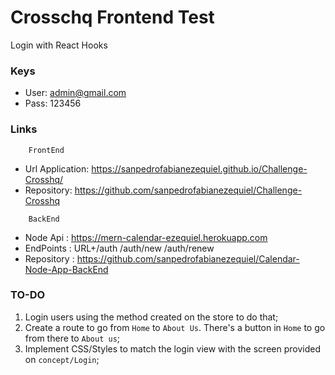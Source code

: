 # Crosschq Frontend Test

Login with React Hooks

### Keys
* User:  admin@gmail.com
* Pass:  123456

### Links
```
    FrontEnd
```
* Url Application: https://sanpedrofabianezequiel.github.io/Challenge-Crosshq/
* Repository: https://github.com/sanpedrofabianezequiel/Challenge-Crosshq

```
    BackEnd
```
* Node Api  : https://mern-calendar-ezequiel.herokuapp.com
* EndPoints : URL+/auth
                  /auth/new
                  /auth/renew
* Repository : https://github.com/sanpedrofabianezequiel/Calendar-Node-App-BackEnd



### TO-DO
1) Login users using the method created on the store to do that;
2) Create a route to go from `Home` to `About Us`.
There's a button in `Home` to go from there to `About us`;
3) Implement CSS/Styles to match the login view with the screen provided on `concept/Login`;